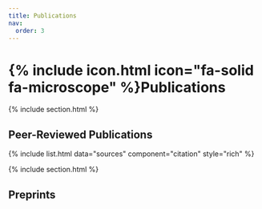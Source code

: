 ```yaml
---
title: Publications
nav:
  order: 3
---
```


# {% include icon.html icon="fa-solid fa-microscope" %}Publications
[//]: # (Text below here shows up directly beneath the RESEARCH header)


[//]: # (Research section with search box and citations from sources.yaml)
{% include section.html %}

## Peer-Reviewed Publications

{% include list.html data="sources" component="citation" style="rich" %}


{% include section.html %}
## Preprints
